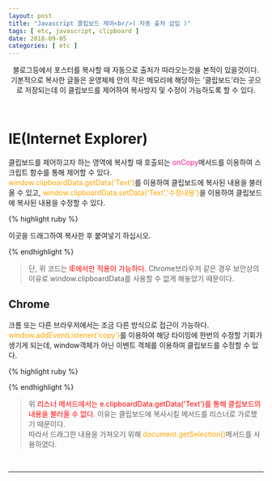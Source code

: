 ```yaml
---
layout: post
title: "Javascript 클립보드 제어<br/>( 자동 출처 삽입 )"
tags: [ etc, javascript, clipboard ]
date: 2018-09-05
categories: [ etc ]
---
```


<p align="center">
    블로그등에서 포스터를 복사할 때 자동으로 출처가 따라오는것을 본적이 있을것이다.<br/>
    기본적으로 복사한 글들은 운영체제 안의 작은 메모리에 해당하는 '클립보드'라는 곳으로 저장되는데 이 클립보드를 제어하여 복사방지 및 수정이 가능하도록 할 수 있다.
</p><br/>

# IE(Internet Explorer)
클립보드를 제어하고자 하는 영역에 복사할 때 호출되는 <font color="deeppink">onCopy</font>메서드를 이용하여 스크립트 함수를 통해 제어할 수 있다.
<br/><font color="orange">window.clipboardData.getData('Text')</font>를 이용하여 클립보드에 복사된 내용을 불러올 수 있고, <font color="orange">window.clipboardData.setData('Text','수정내용')</font>을 이용하여 클립보드에 복사된 내용을 수정할 수 있다.


{% highlight ruby %}
<div id="contents_area" onCopy="javascript:copy_test();">
이곳을 드래그하여 복사한 후 붙여넣기 하십시오.
</div>

<script>
function copy_test()
    {
        if (window.event)
        {
            window.event.returnValue = true;
            window.setTimeout('copy_t()', 25);
        }
    }
    
function copy_t()
{
    if (window.clipboardData)
    {
        var txt = window.clipboardData.getData('Text'); // 클립보드 내용 가져오기
        var retUrl = document.URL; // 페이지 url
        txt = txt +'출처 :'+retUrl;
        var result = window.clipboardData.setData('Text', txt); // 클립보드 내용 수정하기
    }
}
</script>
{% endhighlight %}

> 단, 위 코드는 <font color="red">IE에서만 적용이 가능하다.</font> Chrome브라우저 같은 경우 보안상의 이유로 window.clipboardData를 사용할 수 없게 해놓았기 때문이다. 

## Chrome
크롬 또는 다른 브라우저에서는 조금 다른 방식으로 접근이 가능하다.<br/><font color="orange">window.addEventListener('copy')</font>를 이용하여 해당 타이밍에 한번의 수정할 기회가 생기게 되는데, window객체가 아닌 이벤트 객체를 이용하여 클립보드를 수정할 수 있다.

{% highlight ruby %}
<script>
window.addEventListener('copy', function (e){
     document.execCommand('copy');
     var retUrl = document.URL;
     e.preventDefault();
     e.clipboardData.setData('text/plain', document.getSelection() + 
                             "\n\n[출처]"+retUrl+"  [gunbin91 Blog]");
}, false)
</script>
{% endhighlight %}

> 위 <font color="red">리스너 메서드에서는 e.clipboardData.getData('Text')를 통해 클립보드의 내용을 불러올 수 없다.</font> 이유는 클립보드에 복사시킬 메서드를 리스너로 가로챘기 때문이다.<br/>
따라서 드래그한 내용을 가져오기 위해 <font color="orange">document.getSelection()</font>메서드를 사용하였다.

<br/>
<hr/>